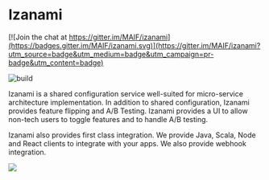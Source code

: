 # Izanami

[![Join the chat at https://gitter.im/MAIF/izanami](https://badges.gitter.im/MAIF/izanami.svg)](https://gitter.im/MAIF/izanami?utm_source=badge&utm_medium=badge&utm_campaign=pr-badge&utm_content=badge)

![build](https://travis-ci.org/MAIF/izanami.svg?branch=master)

Izanami is a shared configuration service well-suited for micro-service architecture implementation. In addition to shared configuration, Izanami provides feature flipping and A/B Testing. Izanami provides a UI to allow non-tech users to toggle features and to handle A/B testing.

Izanami also provides first class integration. We provide Java, Scala, Node and React clients to integrate with your apps. We also provide webhook integration.


<img src="https://github.com/MAIF/izanami/raw/master/izanami-documentation/src/main/paradox/img/izanami.png"></img>

